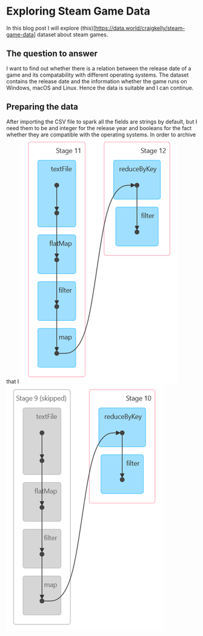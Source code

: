 # Exploring Steam Game Data
In this blog post I will explore (this)[https://data.world/craigkelly/steam-game-data] dataset about steam games.

## The question to answer
I want to find out whether there is a relation between the release date of a game and its compatability with different operating systems. The dataset contains the release date and the information whether the game runs on Windows, macOS and Linux. Hence the data is suitable and I can continue.

## Preparing the data
After importing the CSV file to spark all the fields are strings by default, but I need them to be and integer for the release year and booleans for the fact whether they are compatible with the operating systems. In order to archive that I 
![uncached]
![cached]

[lazy-eval]: https://github.com/rubigdata/bigdata-blog-2021-joshdev-de/raw/master/docs/images/lazy_eval.PNG "Lazy Evaluation"
[uncached]: https://github.com/rubigdata/bigdata-blog-2021-joshdev-de/raw/master/docs/images/uncached.png "Uncached"
[cached]: https://github.com/rubigdata/bigdata-blog-2021-joshdev-de/raw/master/docs/images/cached.png "Cached"
